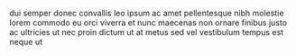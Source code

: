 dui semper donec convallis leo ipsum ac amet pellentesque nibh molestie lorem
commodo eu orci viverra et nunc maecenas non ornare finibus justo ac ultricies
ut nec proin dictum ut at metus sed vel vestibulum tempus est neque ut